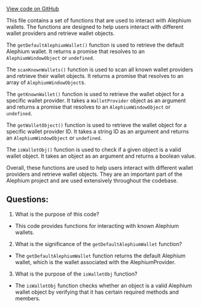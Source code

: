 [View code on GitHub](https://github.com/oxygenium/oxygenium-web3/packages/get-extension-wallet/src/getAlephium.ts)

This file contains a set of functions that are used to interact with Alephium wallets. The functions are designed to help users interact with different wallet providers and retrieve wallet objects. 

The `getDefaultAlephiumWallet()` function is used to retrieve the default Alephium wallet. It returns a promise that resolves to an `AlephiumWindowObject` or `undefined`. 

The `scanKnownWallets()` function is used to scan all known wallet providers and retrieve their wallet objects. It returns a promise that resolves to an array of `AlephiumWindowObject`s. 

The `getKnownWallet()` function is used to retrieve the wallet object for a specific wallet provider. It takes a `WalletProvider` object as an argument and returns a promise that resolves to an `AlephiumWindowObject` or `undefined`. 

The `getWalletObject()` function is used to retrieve the wallet object for a specific wallet provider ID. It takes a string ID as an argument and returns an `AlephiumWindowObject` or `undefined`. 

The `isWalletObj()` function is used to check if a given object is a valid wallet object. It takes an object as an argument and returns a boolean value. 

Overall, these functions are used to help users interact with different wallet providers and retrieve wallet objects. They are an important part of the Alephium project and are used extensively throughout the codebase.
## Questions: 
 1. What is the purpose of this code?
- This code provides functions for interacting with known Alephium wallets.

2. What is the significance of the `getDefaultAlephiumWallet` function?
- The `getDefaultAlephiumWallet` function returns the default Alephium wallet, which is the wallet associated with the AlephiumProvider.

3. What is the purpose of the `isWalletObj` function?
- The `isWalletObj` function checks whether an object is a valid Alephium wallet object by verifying that it has certain required methods and members.